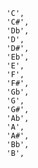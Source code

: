       'C',
      'C#',
      'Db',
      'D',
      'D#',
      'Eb',
      'E',
      'F',
      'F#',
      'Gb',
      'G',
      'G#',
      'Ab',
      'A',
      'A#',
      'Bb',
      'B',
